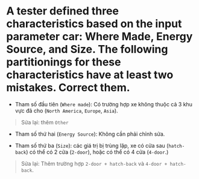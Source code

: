 # A tester defined three characteristics based on the input parameter car: Where Made, Energy Source, and Size. The following partitionings for these characteristics have at least two mistakes. Correct them.

- Tham số đầu tiên (`Where made`): Có trường hợp xe không thuộc cả 3 khu vực đã cho (`North America`, `Europe`, `Asia`).
> Sửa lại: thêm `Other`
- Tham số thứ hai (`Energy Source`): Không cần phải chỉnh sửa.

- Tham số thứ ba (`Size`): các giá trị bị trùng lặp, xe có cửa sau (`hatch-back`) có thể có 2 cửa (`2-door`), hoặc có thể có 4 cửa (`4-door`.)
> Sửa lại: Thêm trường hợp `2-door + hatch-back` và `4-door + hatch-back`.